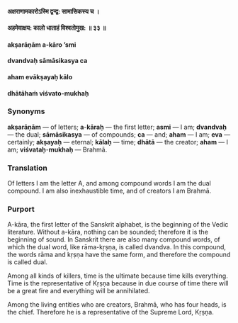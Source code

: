 #### अक्षराणामकारोऽस्मि द्वन्द्व: सामासिकस्य च ।
#### अहमेवाक्षय: कालो धाताहं विश्वतोमुख: ॥ ३३ ॥

#### akṣarāṇām a-kāro ’smi
#### dvandvaḥ sāmāsikasya ca
#### aham evākṣayaḥ kālo
#### dhātāhaṁ viśvato-mukhaḥ

### Synonyms

**akṣarāṇām** — of letters; **a**-**kāraḥ** — the first letter; **asmi** — I am; **dvandvaḥ** — the dual; **sāmāsikasya** — of compounds; **ca** — and; **aham** — I am; **eva** — certainly; **akṣayaḥ** — eternal; **kālaḥ** — time; **dhātā** — the creator; **aham** — I am; **viśvataḥ**-**mukhaḥ** — Brahmā.

### Translation

Of letters I am the letter A, and among compound words I am the dual compound. I am also inexhaustible time, and of creators I am Brahmā.

### Purport

A-kāra, the first letter of the Sanskrit alphabet, is the beginning of the Vedic literature. Without a-kāra, nothing can be sounded; therefore it is the beginning of sound. In Sanskrit there are also many compound words, of which the dual word, like rāma-kṛṣṇa, is called dvandva. In this compound, the words rāma and kṛṣṇa have the same form, and therefore the compound is called dual.

Among all kinds of killers, time is the ultimate because time kills everything. Time is the representative of Kṛṣṇa because in due course of time there will be a great fire and everything will be annihilated.

Among the living entities who are creators, Brahmā, who has four heads, is the chief. Therefore he is a representative of the Supreme Lord, Kṛṣṇa.